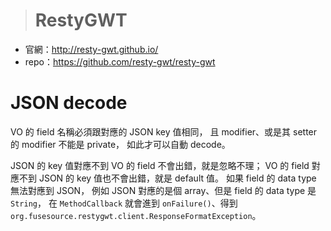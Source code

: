 > # RestyGWT #


* 官網：http://resty-gwt.github.io/
* repo：https://github.com/resty-gwt/resty-gwt


JSON decode
===========

VO 的 field 名稱必須跟對應的 JSON key 值相同，
且 modifier、或是其 setter 的 modifier 不能是 private，
如此才可以自動 decode。

JSON 的 key 值對應不到 VO 的 field 不會出錯，就是忽略不理；
VO 的 field 對應不到 JSON 的 key 值也不會出錯，就是 default 值。
如果 field 的 data type 無法對應到 JSON，
例如 JSON 對應的是個 array、但是 field 的 data type 是 `String`，
在 `MethodCallback` 就會進到 `onFailure()`、得到 `org.fusesource.restygwt.client.ResponseFormatException`。
